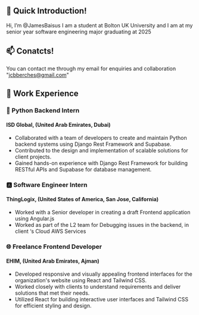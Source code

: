 ## 👋  Quick Introduction!

Hi, I’m @JamesBaisus I am a student at Bolton UK University and I am at my senior year software engineering major graduating at 2025
## 📫  Conatcts!

You can contact me through my email for enquiries and collaboration "jcbberches@gmail.com"

## 💼 Work Experience

###  🐍 Python Backend Intern
#### ISD Global, (United Arab Emirates, Dubai)
- Collaborated with a team of developers to create and maintain Python backend systems using Django Rest Framework and Supabase.
- Contributed to the design and implementation of scalable solutions for client projects.
- Gained hands-on experience with Django Rest Framework for building RESTful APIs and Supabase for database management.

###  🅰️ Software Engineer Intern
#### ThingLogix, (United States of America, San Jose, California)
- Worked with a Senior developer in creating a draft Frontend application using Angular.js
- Worked as part of the L2 team for Debugging issues in the backend, in client ‘s Cloud AWS Services


###  🌐 Freelance Frontend Developer
#### EHIM, (United Arab Emirates, Ajman)
- Developed responsive and visually appealing frontend interfaces for the organization's website using React and Tailwind CSS.
- Worked closely with clients to understand requirements and deliver solutions that met their needs.
- Utilized React for building interactive user interfaces and Tailwind CSS for efficient styling and design.

